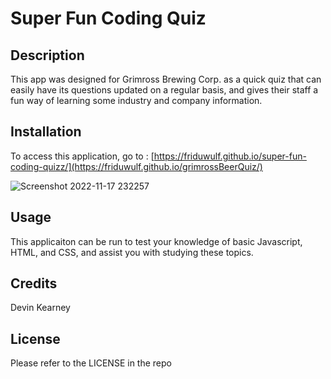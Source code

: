 # Super Fun Coding Quiz

## Description

This app was designed for Grimross Brewing Corp. as a quick quiz that can easily have its questions updated on a regular basis, and gives their staff a fun way of learning some industry and company information.

## Installation

To access this application, go to : [https://friduwulf.github.io/super-fun-coding-quizz/](https://friduwulf.github.io/grimrossBeerQuiz/)

![Screenshot 2022-11-17 232257](https://user-images.githubusercontent.com/34720583/202609601-3c90abd1-3e3f-4f80-a7e8-77bd61710ca5.png)

## Usage

This applicaiton can be run to test your knowledge of basic Javascript, HTML, and CSS, and assist you with studying these topics.

## Credits

Devin Kearney

## License

Please refer to the LICENSE in the repo
